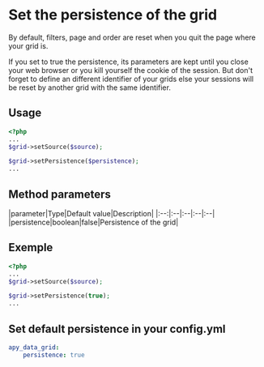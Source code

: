 Set the persistence of the grid
===============================

By default, filters, page and order are reset when you quit the page where your grid is.

If you set to true the persistence, its parameters are kept until you close your web browser or you kill yourself the cookie of the session.
But don't forget to define an different identifier of your grids else your sessions will be reset by another grid with the same identifier.

## Usage

```php
<?php
...
$grid->setSource($source);

$grid->setPersistence($persistence);
...
```
## Method parameters

|parameter|Type|Default value|Description|
|:--:|:--|:--|:--|:--|
|persistence|boolean|false|Persistence of the grid|

## Exemple

```php
<?php
...
$grid->setSource($source);

$grid->setPersistence(true);
...
```

## Set default persistence in your config.yml
```yml
apy_data_grid:
    persistence: true
```